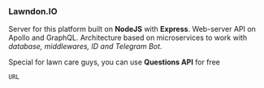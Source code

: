 ### Lawndon.IO

Server for this platform built on **NodeJS** with **Express**.
Web-server API on Apollo and GraphQL.
Architecture based on microservices to work with *database, middlewares, ID and Telegram Bot*.

Special for lawn care guys, you can use **Questions API** for free

~~~
URL
~~~
